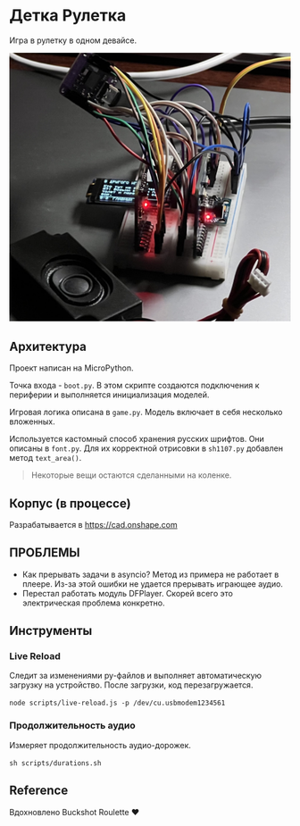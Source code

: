 # Детка Рулетка

Игра в рулетку в одном девайсе.

![Фотография прототипа](doc/prototype_photo.jpg)

## Архитектура

Проект написан на MicroPython.

Точка входа - `boot.py`. В этом скрипте создаются подключения к периферии и выполняется инициализация моделей.

Игровая логика описана в `game.py`. Модель включает в себя несколько вложенных.

Используется кастомный способ хранения русских шрифтов. Они описаны в `font.py`. Для их корректной отрисовки в `sh1107.py` добавлен метод `text_area()`.

> Некоторые вещи остаются сделанными на коленке.

## Корпус (в процессе)

Разрабатывается в https://cad.onshape.com

## ПРОБЛЕМЫ

- Как прерывать задачи в asyncio?
Метод из примера не работает в плеере.
Из-за этой ошибки не удается прерывать играющее аудио.
- Перестал работать модуль DFPlayer. Скорей всего это электрическая проблема конкретно.

## Инструменты

### Live Reload

Следит за изменениями py-файлов и выполняет автоматическую загрузку на устройство. После загрузки, код перезагружается.

`node scripts/live-reload.js -p /dev/cu.usbmodem1234561`

### Продолжительность аудио

Измеряет продолжительность аудио-дорожек.

`sh scripts/durations.sh`

## Reference

Вдохновлено Buckshot Roulette ❤️

